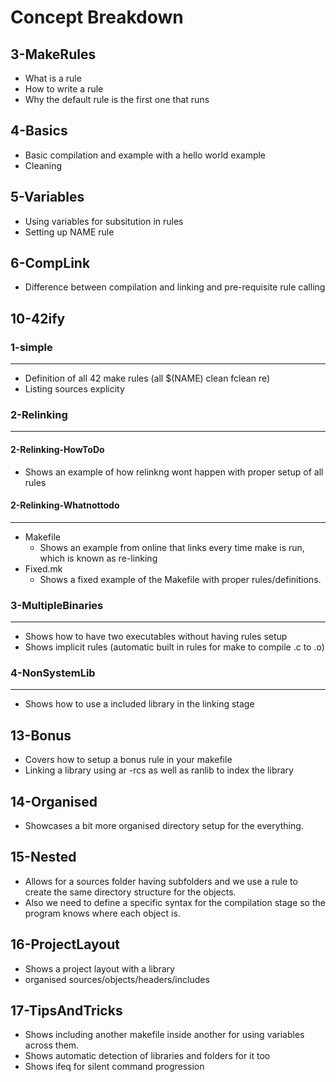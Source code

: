 
# Concept Breakdown

3-MakeRules
-----------------------
- What is a rule
- How to write a rule
- Why the default rule is the first one that runs

4-Basics
-----------------------
- Basic compilation and example with a hello world example
- Cleaning

5-Variables
-----------------------
- Using variables for subsitution in rules
- Setting up NAME rule

6-CompLink
-----------------------
- Difference between compilation and linking and pre-requisite rule calling

10-42ify
-----------------------

### 1-simple
-----------------------
- Definition of all 42 make rules (all $(NAME) clean fclean re)
- Listing sources explicity

### 2-Relinking
-----------------------
#### 2-Relinking-HowToDo
- Shows an example of how relinkng wont happen with proper setup of all rules

#### 2-Relinking-Whatnottodo
-----------------------
- Makefile
	- Shows an example from online that links every time make is run, which is known as re-linking
- Fixed.mk
	- Shows a fixed example of the Makefile with proper rules/definitions.

### 3-MultipleBinaries
-----------------------
- Shows how to have two executables without having rules setup
- Shows implicit rules (automatic built in rules for make to compile .c to .o)

### 4-NonSystemLib
-----------------------
- Shows how to use a included library in the linking stage

13-Bonus
-----------------------
- Covers how to setup a bonus rule in your makefile
- Linking a library using ar -rcs as well as ranlib to index the library

14-Organised
-----------------------
- Showcases a bit more organised directory setup for the everything.

15-Nested
-----------------------
- Allows for a sources folder having subfolders and we use a rule to create the same directory structure for the objects.
- Also we need to define a specific syntax for the compilation stage so the program knows where each object is.

16-ProjectLayout
-----------------------
- Shows a project layout with a library
- organised sources/objects/headers/includes

17-TipsAndTricks
-----------------------
- Shows including another makefile inside another for using variables across them.
- Shows automatic detection of libraries and folders for it too
- Shows ifeq for silent command progression
